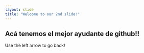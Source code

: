 ```yaml
---
layout: slide
title: "Welcome to our 2nd slide!"
---
```

## Acá tenemos el mejor ayudante de github!!
Use the left arrow to go back!
